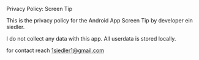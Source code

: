 Privacy Policy: Screen Tip

This is the privacy policy for the Android App Screen Tip by developer ein siedler. 

I do not collect any data with this app. All userdata is stored locally.

for contact reach 1siedler1@gmail.com
